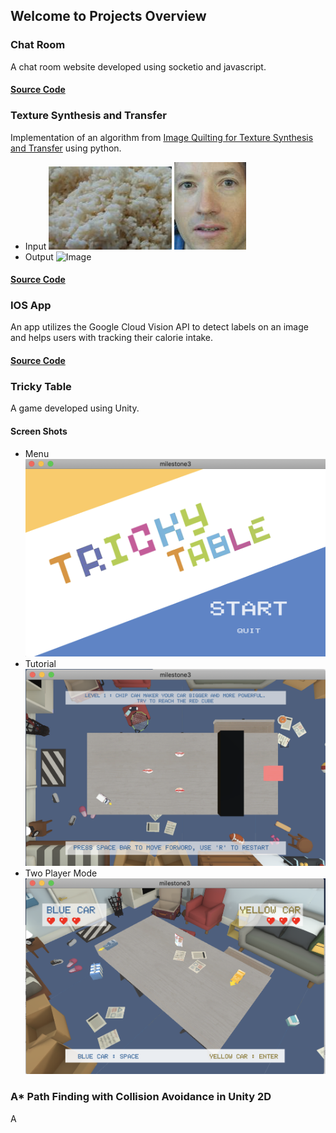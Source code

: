 ## Welcome to Projects Overview

### Chat Room
A chat room website developed using socketio and javascript. 
#### [Source Code](https://github.com/chuanky/chatRoom.git)

### Texture Synthesis and Transfer
Implementation of an algorithm from [Image Quilting for Texture Synthesis and Transfer](https://people.eecs.berkeley.edu/~efros/research/quilting/quilting.pdf) using python.
- Input
![Image](/imgs/rice.png)
![Image](/imgs/man_face.png)
- Output
![Image](/imgs/output_man_face.png)
#### [Source Code](https://github.com/chuanky/TextureSynthesis.git)

### IOS App
An app utilizes the Google Cloud Vision API to detect labels on an image and helps users with tracking their calorie intake.
#### [Source Code](https://github.com/chuanky/calorieTracker.git)

### Tricky Table
A game developed using Unity.
#### Screen Shots
- Menu
![Image](/imgs/Menu.png)
- Tutorial
![Image](/imgs/Tutorial.png)
- Two Player Mode
![Image](/imgs/TwoPlayer.png)

### A* Path Finding with Collision Avoidance in Unity 2D
A 

